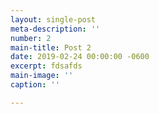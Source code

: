 ```yaml
---
layout: single-post
meta-description: ''
number: 2
main-title: Post 2
date: 2019-02-24 00:00:00 -0600
excerpt: fdsafds
main-image: ''
caption: ''

---
```


